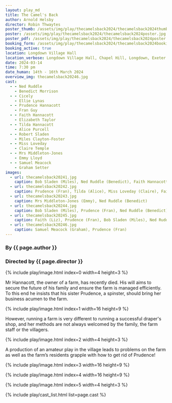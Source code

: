```yaml
---
layout: play_md
title: The Camel's Back
author: Arnold Helsby
director: Robin Thwaytes
poster_thumb: /assets/img/play/thecamelsback2024/thecamelsback2024thumb.jpg
poster: /assets/img/play/thecamelsback2024/thecamelsback2024poster.jpg
poster_pdf: /assets/img/play/thecamelsback2024/thecamelsback2024poster.pdf
booking_form: /assets/img/play/thecamelsback2024/thecamelsback2024bookingform.pdf
booking_active: true
location: Longdown Village Hall
location_verbose: Longdown Village Hall, Chapel Hill, Longdown, Exeter EX6 7SN, UK
date: 2024-03-14
time: 7:30 pm
date_human: 14th - 16th March 2024
overview_img: thecamelsback20246.jpg
cast:
  - - Ned Ruddle
    - Benedict Morrison
  - - Cicely
    - Ellie Lynas
  - - Prudence Hannacott
    - Fran Guy
  - - Faith Hannacott
    - Elizabeth Taylor
  - - Tilda Hannacott
    - Alice Purcell
  - - Robert Sladen
    - Miles Clayton-Foster
  - - Miss Loveday
    - Claire Temple
  - - Mrs Middleton-Jones
    - Emmy Lloyd
  - - Samuel Meacock
    - Graham Setter
images:
  - url: thecamelsback20241.jpg
    caption: Bob Sladen (Miles), Ned Ruddle (Benedict), Faith Hannacott (Liz)
  - url: thecamelsback20242.jpg
    caption: Prudence (Fran), Tilda (Alice), Miss Loveday (Claire), Faith (Liz), Mrs Middleton-Jones (Emmy), Ned Ruddle (Benedict)
  - url: thecamelsback20243.jpg
    caption: Mrs Middleton-Jones (Emmy), Ned Ruddle (Benedict)
  - url: thecamelsback20244.jpg
    caption: Bob Sladen (Miles), Prudence (Fran), Ned Ruddle (Benedict), Tilda (Alice), Faith (Liz) & Cecily (Ellie)
  - url: thecamelsback20245.jpg
    caption: Faith (Liz), Prudence (Fran), Bob Sladen (Miles), Ned Ruddle (Benedict)
  - url: thecamelsback20246.jpg
    caption: Samuel Meacock (Graham), Prudence (Fran)
---
```



### By {{ page.author }}
### Directed by {{ page.director }}

{% include play/image.html index=0 width=4 height=3 %}

Mr Hannacott, the owner of a farm, has recently died. His will aims to secure the future of his family and ensure the farm is managed efficiently. To this end he insists that his sister Prudence, a spinster, should bring her business acumen to the farm.

{% include play/image.html index=1 width=16 height=9 %}

However, running a farm is very different to running a successful draper's shop, and her methods are not always welcomed by the family, the farm staff or the villagers.

{% include play/image.html index=2 width=4 height=3 %}

A production of an amateur play in the village leads to problems on the farm as well as the farm’s residents grapple with how to get rid of Prudence!

{% include play/image.html index=3 width=16 height=9 %}

{% include play/image.html index=4 width=16 height=9 %}

{% include play/image.html index=5 width=4 height=3 %}

{% include play/cast_list.html list=page.cast %}
